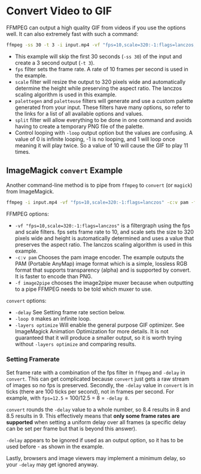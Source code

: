 # Convert Video to GIF
FFMPEG can output a high quality GIF from videos if you use the options well. It can also extremely fast with such a command:
``` bash
ffmpeg -ss 30 -t 3 -i input.mp4 -vf "fps=10,scale=320:-1:flags=lanczos,split[s0][s1];[s0]palettegen[p];[s1][p]paletteuse" -loop 0 output.gif
```

- This example will skip the first 30 seconds (`-ss 30`) of the input and create a 3 second output (`-t 3`).
- `fps` filter sets the frame rate. A rate of 10 frames per second is used in the example.
- `scale` filter will resize the output to 320 pixels wide and automatically determine the height while preserving the aspect ratio. The lanczos scaling algorithm is used in this example.
- `palettegen` and `paletteuse` filters will generate and use a custom palette generated from your input. These filters have many options, so refer to the links for a list of all available options and values.
- `split` filter will allow everything to be done in one command and avoids having to create a temporary PNG file of the palette.
- Control looping with `-loop` output option but the values are confusing. A value of 0 is infinite looping, -1 is no looping, and 1 will loop once meaning it will play twice. So a value of 10 will cause the GIF to play 11 times.

## ImageMagick `convert` Example
Another command-line method is to pipe from `ffmpeg` to `convert` (or `magick`) from ImageMagick.

``` bash
ffmpeg -i input.mp4 -vf "fps=10,scale=320:-1:flags=lanczos" -c:v pam -f image2pipe - | convert -delay 10 - -loop 0 -layers optimize output.gif
```

FFMPEG options:

- `-vf "fps=10,scale=320:-1:flags=lanczos"` is a filtergraph using the fps and scale filters. fps sets frame rate to 10, and scale sets the size to 320 pixels wide and height is automatically determined and uses a value that preserves the aspect ratio. The lanczos scaling algorithm is used in this example.
- `-c:v pam` Chooses the pam image encoder. The example outputs the PAM (Portable AnyMap) image format which is a simple, lossless RGB format that supports transparency (alpha) and is supported by convert. It is faster to encode than PNG.
- `-f image2pipe` chooses the image2pipe muxer because when outputting to a pipe FFMPEG needs to be told which muxer to use.

`convert` options:

- `-delay` See Setting frame rate section below.
- `-loop 0` makes an infinite loop.
- `-layers optimize` Will enable the general purpose GIF optimizer. See ImageMagick Animation Optimization for more details. It is not guaranteed that it will produce a smaller output, so it is worth trying without `-layers optimize` and comparing results.

### Setting Framerate
Set frame rate with a combination of the fps filter in `ffmpeg` and `-delay` in `convert`. This can get complicated because `convert` just gets a raw stream of images so no fps is preserved. Secondly, the `-delay` value in `convert` is in ticks (there are 100 ticks per second), not in frames per second. For example, with `fps=12.5` = 100/12.5 = 8 = `-delay 8`.

`convert` rounds the `-delay` value to a whole number, so 8.4 results in 8 and 8.5 results in 9. This effectively means that **only some frame rates are supported** when setting a uniform delay over all frames (a specific delay can be set per frame but that is beyond this answer).

`-delay` appears to be ignored if used as an output option, so it has to be used before - as shown in the example.

Lastly, browsers and image viewers may implement a minimum delay, so your `-delay` may get ignored anyway.